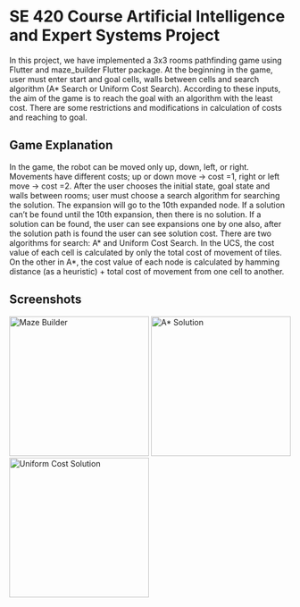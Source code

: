 # SE 420 Course Artificial Intelligence and Expert Systems Project

  In this project, we have implemented a 3x3 rooms pathfinding game using Flutter and maze_builder Flutter package. At the beginning in the game, user must enter start and goal cells, walls between cells and search algorithm (A* Search or Uniform Cost Search). According to these inputs, the aim of the game is to reach the goal with an algorithm with the least cost. There are some restrictions and modifications in calculation of costs and reaching to goal.

## Game Explanation

  In the game, the robot can be moved only up, down, left, or right. Movements have different costs; up or down move -> cost =1, right or left move -> cost =2.
After the user chooses the initial state, goal state and walls between rooms; user must choose a search algorithm for searching the solution. The expansion will go to the 10th expanded node. If a solution can’t be found until the 10th expansion, then there is no solution. If a solution can be found, the user can see expansions one by one also, after the solution path is found the user can see solution cost.
There are two algorithms for search: A* and Uniform Cost Search. In the UCS, the cost value of each cell is calculated by only the total cost of movement of tiles. On the other in A*, the cost value of each node is calculated by hamming distance (as a heuristic) + total cost of movement from one cell to another.

## Screenshots

<img src="https://github.com/alidogangullu/se420_2/blob/master/screenshots/screenshot%20-%201.jpeg" alt="Maze Builder" width="250"/>    <img src="https://github.com/alidogangullu/se420_2/blob/master/screenshots/screenshot%20-%202.jpeg?raw=true" alt="A* Solution" width="250"/>    <img src="https://github.com/alidogangullu/se420_2/blob/master/screenshots/screenshot%20-%203.jpeg?raw=true" alt="Uniform Cost Solution" width="250"/>
